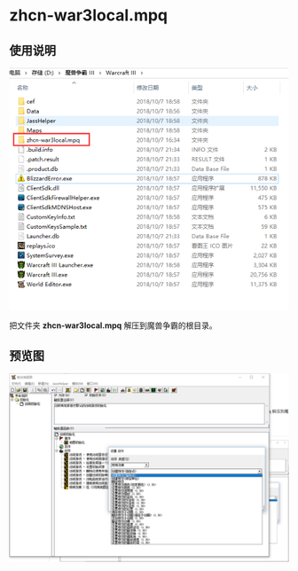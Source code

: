 # zhcn-war3local.mpq
## 使用说明
![使用说明](https://raw.githubusercontent.com/yefq/zhcn-war3local.mpq/master/_images/使用说明.png)    

把文件夹 **zhcn-war3local.mpq** 解压到魔兽争霸的根目录。
## 预览图
![预览图](https://raw.githubusercontent.com/yefq/zhcn-war3local.mpq/master/_images/预览图.png)  
